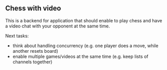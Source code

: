 ## Chess with video

This is a backend for application that should enable to play chess and have a video chat with your opponent at the same time.

Next tasks:

- think about handling concurrency (e.g. one player does a move, while another resets board)
- enable multiple games/videos at the same time (e.g. keep lists of channels together)
